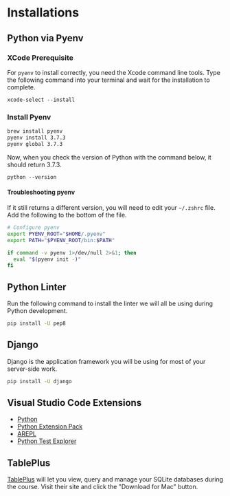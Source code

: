 # Installations

## Python via Pyenv

### XCode Prerequisite

For `pyenv` to install correctly, you need the Xcode command line tools. Type the following command into your terminal and wait for the installation to complete.

```
xcode-select --install
```

### Install Pyenv

```bash
brew install pyenv
pyenv install 3.7.3
pyenv global 3.7.3
```

Now, when you check the version of Python with the command below, it should return 3.7.3.

```
python --version
```

#### Troubleshooting pyenv


If it still returns a different version, you will need to edit your `~/.zshrc` file. Add the following to the bottom of the file.

```sh
# Configure pyenv
export PYENV_ROOT="$HOME/.pyenv"
export PATH="$PYENV_ROOT/bin:$PATH"

if command -v pyenv 1>/dev/null 2>&1; then
  eval "$(pyenv init -)"
fi
```

## Python Linter

Run the following command to install the linter we will all be using during Python development.

```sh
pip install -U pep8
```

## Django

Django is the application framework you will be using for most of your server-side work.

```sh
pip install -U django
```

## Visual Studio Code Extensions

* [Python](https://marketplace.visualstudio.com/items?itemName=ms-python.python)
* [Python Extension Pack](https://marketplace.visualstudio.com/items?itemName=donjayamanne.python-extension-pack)
* [AREPL](https://marketplace.visualstudio.com/items?itemName=almenon.arepl)
* [Python Test Explorer](https://marketplace.visualstudio.com/items?itemName=LittleFoxTeam.vscode-python-test-adapter)

## TablePlus

[TablePlus](https://tableplus.io/) will let you view, query and manage your SQLite databases during the course. Visit their site and click the "Download for Mac" button.
